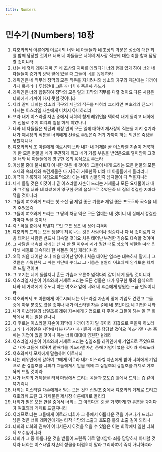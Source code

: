 ```yaml
---
title: Numbers
---
```


# 민수기 (Numbers) 18장
1. 여호와께서 아론에게 이르시되 너와 네 아들들과 네 조상의 가문은 성소에 대한 죄를 함께 담당할 것이요 너와 네 아들들은 너희의 제사장 직분에 대한 죄를 함께 담당할 것이니라
1. 너는 네 형제 레위 지파 곧 네 조상의 지파를 데려다가 너와 함께 있게 하여 너와 네 아들들이 증거의 장막 앞에 있을 때 그들이 너를 돕게 하라
1. 레위인은 네 직무와 장막의 모든 직무를 지키려니와 성소의 기구와 제단에는 가까이 하지 못하리니 두렵건대 그들과 너희가 죽을까 하노라
1. 레위인은 너와 합동하여 장막의 모든 일과 회막의 직무를 다할 것이요 다른 사람은 너희에게 가까이 하지 못할 것이니라
1. 이와 같이 너희는 성소의 직무와 제단의 직무를 다하라 그리하면 여호와의 진노가 다시는 이스라엘 자손에게 미치지 아니하리라
1. 보라 내가 이스라엘 자손 중에서 너희의 형제 레위인을 택하여 내게 돌리고 너희에게 선물로 주어 회막의 일을 하게 하였나니
1. 너와 네 아들들은 제단과 휘장 안의 모든 일에 대하여 제사장의 직분을 지켜 섬기라 내가 제사장의 직분을 너희에게 선물로 주었은즉 거기 가까이 하는 외인은 죽임을 당할지니라
1. 여호와께서 또 아론에게 이르시되 보라 내가 내 거제물 곧 이스라엘 자손이 거룩하게 한 모든 헌물을 네가 주관하게 하고 네가 기름 부음을 받았음으로 말미암아 그것을 너와 네 아들들에게 영구한 몫의 음식으로 주노라
1. 지성물 중에 불사르지 아니한 것은 네 것이라 그들이 내게 드리는 모든 헌물의 모든 소제와 속죄제와 속건제물은 다 지극히 거룩한즉 너와 네 아들들에게 돌리리니
1. 지극히 거룩하게 여김으로 먹으라 이는 네게 성물인즉 남자들이 다 먹을지니라
1. 네게 돌릴 것은 이것이니 곧 이스라엘 자손이 드리는 거제물과 모든 요제물이라 내가 그것을 너와 네 자녀에게 영구한 몫의 음식으로 주었은즉 네 집의 정결한 자마다 먹을 것이니라
1. 그들이 여호와께 드리는 첫 소산 곧 제일 좋은 기름과 제일 좋은 포도주와 곡식을 네게 주었은즉
1. 그들이 여호와께 드리는 그 땅의 처음 익은 모든 열매는 네 것이니 네 집에서 정결한 자마다 먹을 것이라
1. 이스라엘 중에서 특별히 드린 모든 것은 네 것이 되리라
1. 여호와께 드리는 모든 생물의 처음 나는 것은 사람이나 짐승이나 다 네 것이로되 처음 태어난 사람은 반드시 대속할 것이요 처음 태어난 부정한 짐승도 대속할 것이며
1. 그 사람을 대속할 때에는 난 지 한 달 이후에 네가 정한 대로 성소의 세겔을 따라 은 다섯 세겔로 대속하라 한 세겔은 이십 게라이니라
1. 오직 처음 태어난 소나 처음 태어난 양이나 처음 태어난 염소는 대속하지 말지니 그것들은 거룩한즉 그 피는 제단에 뿌리고 그 기름은 불살라 여호와께 향기로운 화제로 드릴 것이며
1. 그 고기는 네게 돌릴지니 흔든 가슴과 오른쪽 넓적다리 같이 네게 돌릴 것이니라
1. 이스라엘 자손이 여호와께 거제로 드리는 모든 성물은 내가 영구한 몫의 음식으로 너와 네 자녀에게 주노니 이는 여호와 앞에 너와 네 후손에게 영원한 소금 언약이니라
1. 여호와께서 또 아론에게 이르시되 너는 이스라엘 자손의 땅에 기업도 없겠고 그들 중에 아무 분깃도 없을 것이나 내가 이스라엘 자손 중에 네 분깃이요 네 기업이니라
1. 내가 이스라엘의 십일조를 레위 자손에게 기업으로 다 주어서 그들이 하는 일 곧 회막에서 하는 일을 갚나니
1. 이 후로는 이스라엘 자손이 회막에 가까이 하지 말 것이라 죄값으로 죽을까 하노라
1. 그러나 레위인은 회막에서 봉사하며 자기들의 죄를 담당할 것이요 이스라엘 자손 중에는 기업이 없을 것이니 이는 너희 대대에 영원한 율례라
1. 이스라엘 자손이 여호와께 거제로 드리는 십일조를 레위인에게 기업으로 주었으므로 내가 그들에 대하여 말하기를 이스라엘 자손 중에 기업이 없을 것이라 하였노라
1. 여호와께서 모세에게 말씀하여 이르시되
1. 너는 레위인에게 말하여 그에게 이르라 내가 이스라엘 자손에게 받아 너희에게 기업으로 준 십일조를 너희가 그들에게서 받을 때에 그 십일조의 십일조를 거제로 여호와께 드릴 것이라
1. 내가 너희의 거제물을 타작 마당에서 드리는 곡물과 포도즙 틀에서 드리는 즙 같이 여기리니
1. 너희는 이스라엘 자손에게서 받는 모든 것의 십일조 중에서 여호와께 거제로 드리고 여호와께 드린 그 거제물은 제사장 아론에게로 돌리되
1. 너희가 받은 모든 헌물 중에서 너희는 그 아름다운 것 곧 거룩하게 한 부분을 가져다가 여호와께 거제로 드릴지니라
1. 이러므로 너는 그들에게 이르라 너희가 그 중에서 아름다운 것을 가져다가 드리고 남은 것은 너희 레위인에게는 타작 마당의 소출과 포도즙 틀의 소출 같이 되리니
1. 너희와 너희의 권속이 어디서든지 이것을 먹을 수 있음은 이는 회막에서 일한 너희의 보수임이니라
1. 너희가 그 중 아름다운 것을 받들어 드린즉 이로 말미암아 죄를 담당하지 아니할 것이라 너희는 이스라엘 자손의 성물을 더럽히지 말라 그리하여야 죽지 아니하리라